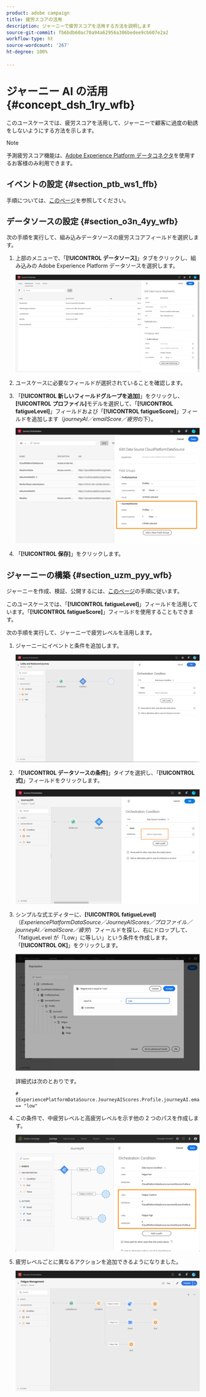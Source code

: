 ```yaml
---
product: adobe campaign
title: 疲労スコアの活用
description: ジャーニーで疲労スコアを活用する方法を説明します
source-git-commit: fb6bdb60ac70a94a62956a306bedee9cb607e2a2
workflow-type: ht
source-wordcount: '267'
ht-degree: 100%

---
```



# ジャーニー AI の活用 {#concept_dsh_1ry_wfb}

このユースケースでは、疲労スコアを活用して、ジャーニーで顧客に過度の勧誘をしないようにする方法を示します。

>[!NOTE]
>
>予測疲労スコア機能は、[Adobe Experience Platform データコネクタ](https://experienceleague.adobe.com/docs/campaign-standard/using/integrating-with-adobe-cloud/adobe-experience-platform/data-connector/aep-about-data-connector.html?lang=ja)を使用するお客様のみ利用できます。

## イベントの設定 {#section_ptb_ws1_ffb}

手順については、[このページ](../event/about-events.md)を参照してください。

## データソースの設定 {#section_o3n_4yy_wfb}

次の手順を実行して、組み込みデータソースの疲労スコアフィールドを選択します。

1. 上部のメニューで、「**[!UICONTROL データソース]**」タブをクリックし、組み込みの Adobe Experience Platform データソースを選択します。

   ![](../assets/journey23.png)

1. ユースケースに必要なフィールドが選択されていることを確認します。
1. 「**[!UICONTROL 新しいフィールドグループを追加]**」をクリックし、**[!UICONTROL プロファイル]**&#x200B;モデルを選択して、「**[!UICONTROL fatigueLevel]**」フィールドおよび「**[!UICONTROL fatigueScore]**」フィールドを追加します（_journeyAI／emailScore／疲労_&#x200B;の下）。

   ![](../assets/journeyuc3_1.png)

1. 「**[!UICONTROL 保存]**」をクリックします。

## ジャーニーの構築 {#section_uzm_pyy_wfb}

ジャーニーを作成、検証、公開するには、[このページ](../building-journeys/journey.md)の手順に従います。

このユースケースでは、「**[!UICONTROL fatigueLevel]**」フィールドを活用しています。「**[!UICONTROL fatigueScore]**」フィールドを使用することもできます。

次の手順を実行して、ジャーニーで疲労レベルを活用します。

1. ジャーニーにイベントと条件を追加します。

   ![](../assets/journeyuc2_14.png)

1. 「**[!UICONTROL データソースの条件]**」タイプを選択し、「**[!UICONTROL 式]**」フィールドをクリックします。

   ![](../assets/journeyuc3_2.png)

1. シンプルな式エディターに、**[!UICONTROL fatigueLevel]**（_ExperiencePlatformDataSource／JourneyAIScores／プロファイル／journeyAI／emailScore／疲労_）フィールドを探し、右にドロップして、「fatigueLevel が「Low」に等しい」という条件を作成します。「**[!UICONTROL OK]**」をクリックします。

   ![](../assets/journeyuc3_3.png)

   詳細式は次のとおりです。

   ```
   #{ExperiencePlatformDataSource.JourneyAIScores.Profile.journeyAI.emailScore.fatigue.fatigueLevel} == "low"
   ```

1. この条件で、中疲労レベルと高疲労レベルを示す他の 2 つのパスを作成します。

   ![](../assets/journeyuc3_4.png)

1. 疲労レベルごとに異なるアクションを追加できるようになりました。

   ![](../assets/journeyuc3_5.png)
